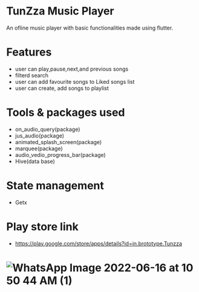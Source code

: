 # TunZza Music Player

An ofline music player with basic functionalities made using flutter.

# Features
 - user can play,pause,next,and previous songs
 - filterd search
 - user can add favourite songs to Liked songs list
 - user can create, add songs to playlist
 
# Tools & packages used
 - on_audio_query(package)
 - jus_audio(package)
 - animated_splash_screen(package)
 - marquee(package)
 - audio_vedio_progress_bar(package)
 - Hive(data base)

# State management
 - Getx
# Play store link 
 - https://play.google.com/store/apps/details?id=in.brototype.Tunzza

# ![WhatsApp Image 2022-06-16 at 10 50 44 AM (1)](https://user-images.githubusercontent.com/102374617/189580506-e5ecc406-e616-4383-bc38-89be72625343.jpeg)
